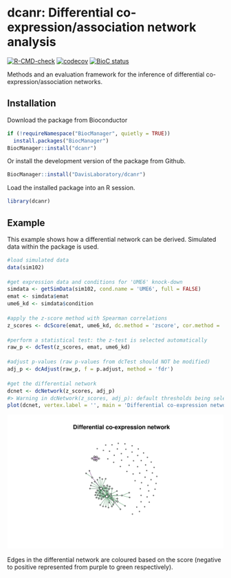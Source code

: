 
<!-- README.md is generated from README.Rmd. Please edit that file -->
# dcanr: Differential co-expression/association network analysis

[![R-CMD-check](https://github.com/DavisLaboratory/dcanr/workflows/R-CMD-check-bioc/badge.svg)](https://github.com/DavisLaboratory/dcanr/actions)
[![codecov](https://codecov.io/gh/DavisLaboratory/dcanr/branch/master/graph/badge.svg?token=93RXZRHIBJ)](https://codecov.io/gh/DavisLaboratory/dcanr)
[![BioC status](https://bioconductor.org/shields/years-in-bioc/dcanr.svg)](https://bioconductor.org/packages/dcanr/)

Methods and an evaluation framework for the inference of differential co-expression/association networks.

## Installation

Download the package from Bioconductor

``` r
if (!requireNamespace("BiocManager", quietly = TRUE))
  install.packages("BiocManager")
BiocManager::install("dcanr")
```

Or install the development version of the package from Github.

``` r
BiocManager::install("DavisLaboratory/dcanr")
```

Load the installed package into an R session.

``` r
library(dcanr)
```

## Example

This example shows how a differential network can be derived. Simulated data within the package is used.

``` r
#load simulated data
data(sim102)

#get expression data and conditions for 'UME6' knock-down
simdata <- getSimData(sim102, cond.name = 'UME6', full = FALSE)
emat <- simdata$emat
ume6_kd <- simdata$condition

#apply the z-score method with Spearman correlations
z_scores <- dcScore(emat, ume6_kd, dc.method = 'zscore', cor.method = 'spearman')

#perform a statistical test: the z-test is selected automatically
raw_p <- dcTest(z_scores, emat, ume6_kd)

#adjust p-values (raw p-values from dcTest should NOT be modified)
adj_p <- dcAdjust(raw_p, f = p.adjust, method = 'fdr')

#get the differential network
dcnet <- dcNetwork(z_scores, adj_p)
#> Warning in dcNetwork(z_scores, adj_p): default thresholds being selected
plot(dcnet, vertex.label = '', main = 'Differential co-expression network')
```

<img src="https://github.com/DavisLaboratory/dcanr/blob/master/README-example-1.png?raw=true" alt="DC Network"/>


Edges in the differential network are coloured based on the score (negative to positive represented from purple to green respectively).

